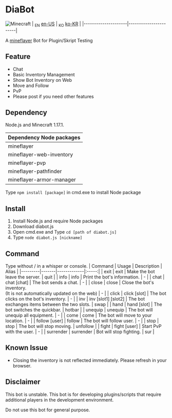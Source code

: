 # DiaBot
![Minecraft](https://img.shields.io/badge/Minecraft-1.17.1-{brightgreen}.svg)
| <sub>EN</sub> [en-US](/README.md) | <sub>KO</sub> [ko-KR](README.ko-KR.md) |
|---------------------|-----------------------|

A [mineflayer](https://github.com/PrismarineJS/mineflayer) Bot for Plugin/Skript Testing

## Feature
* Chat
* Basic Inventory Management
* Show Bot Inventory on Web
* Move and Follow
* PvP
* Please post if you need other features

## Dependency
Node.js and Minecraft 1.17.1.

| Dependency Node packages |
|:------------|
| mineflayer |
| mineflayer-web-inventory |
| mineflayer-pvp |
| mineflayer-pathfinder |
| mineflayer-armor-manager |

Type `npm install [package]` in cmd.exe to install Node package

## Install
1. Install Node.js and require Node packages
2. Download diabot.js
3. Open cmd.exe and Type `cd [path of diabot.js]`
4. Type `node diabot.js [nickname]`

## Command
Type without / in a whisper or console.
| Command | Usage | Description | Alias |
|---------|-------|-------------|:-----:|
| exit | exit | Make the bot leave the server. | quit |
| info | info | Print the bot's information. | - |
| chat | chat [chat] | The bot sends a chat. | - |
| close | close | Close the bot's inventory. <br />(It is not automatically updated on the web) | - |
| click | click [slot] | The bot clicks on the bot's inventory. | - |
| inv | inv [slot1] [slot2] | The bot exchanges items between the two slots. | swap |
| hand | hand [slot] | The bot switches the quickbar. | hotbar |
| unequip | unequip | The bot will unequip all equipment. | - |
| come | come | The bot will move to your location. | - |
| follow [user] | follow | The bot will follow user. | - |
| stop | stop | The bot will stop moving. | unfollow |
| fight | fight [user] | Start PvP with the user. | - |
| surrender | surrender | Bot will stop fighting. | sur |

## Known Issue
* Closing the inventory is not reflected immediately. Please refresh in your browser.

## Disclaimer
This bot is unstable. This bot is for developing plugins/scripts that require additional players in the development environment.

Do not use this bot for general purpose.

